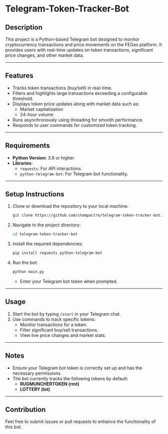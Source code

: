 # Telegram-Token-Tracker-Bot

## Description
This project is a Python-based Telegram bot designed to monitor cryptocurrency transactions and price movements on the FEGex platform. It provides users with real-time updates on token transactions, significant price changes, and other market data.

---

## Features
- Tracks token transactions (buy/sell) in real-time.
- Filters and highlights large transactions exceeding a configurable threshold.
- Displays token price updates along with market data such as:
  - Market capitalization
  - 24-hour volume
- Runs asynchronously using threading for smooth performance.
- Responds to user commands for customized token tracking.

---

## Requirements
- **Python Version**: 3.8 or higher  
- **Libraries**:
  - `requests`: For API interactions.
  - `python-telegram-bot`: For Telegram bot functionality.

---

## Setup Instructions

1. Clone or download the repository to your local machine:
    ```bash
    git clone https://github.com/champactro/telegram-token-tracker-bot.git
    ```

2. Navigate to the project directory:
    ```bash
    cd telegram-token-tracker-bot
    ```

3. Install the required dependencies:
    ```bash
    pip install requests python-telegram-bot
    ```

4. Run the bot:
    ```bash
    python main.py
    ```
   - Enter your Telegram bot token when prompted.

---

## Usage

1. Start the bot by typing `/start` in your Telegram chat.
2. Use commands to track specific tokens:
    - Monitor transactions for a token.
    - Filter significant buy/sell transactions.
    - View live price changes and market stats.

---

## Notes
- Ensure your Telegram bot token is correctly set up and has the necessary permissions.
- The bot currently tracks the following tokens by default:
  - **RUGMUNCHERTOKEN (rmt)**
  - **LOTTERY (lot)**

---

## Contribution
Feel free to submit issues or pull requests to enhance the functionality of this bot.
